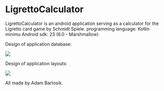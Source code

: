 # LigrettoCalculator 

LigrettoCalculator is an android application serving as a calculator for the Ligretto card game by Schmidt Spiele.
programming language: Kotlin
minimu Android sdk: 23 (6.0 - Marshmallow)

Design of application database:

![](https://i.ibb.co/QjRNCh2/Ligretto-app-diagram.png)

Design of application layouts: 

![](https://i.ibb.co/KjvVxDw/Artboard3.jpg)


All made by Adam Bartosik.
